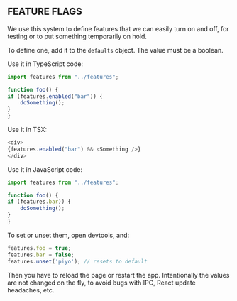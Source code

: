 
## FEATURE FLAGS
 
We use this system to define features that we can easily turn on and off, for testing or to put something temporarily on hold.
 
To define one, add it to the `defaults` object. The value must be a boolean.
 
Use it in TypeScript code:

```typescript
import features from "../features";

function foo() {
if (features.enabled("bar")) {
    doSomething();
}
}
```

Use it in TSX:
```typescript
<div>
{features.enabled("bar") && <Something />}
</div>
```

Use it in JavaScript code:
```javascript
import features from "../features";

function foo() {
if (features.bar)) {
    doSomething();
}
}
```

To set or unset them, open devtools, and:
```javascript
features.foo = true;
features.bar = false;
features.unset('piyo'); // resets to default
```
Then you have to reload the page or restart the app. Intentionally the values are not changed on the fly, to avoid bugs with IPC, React update headaches, etc.
 